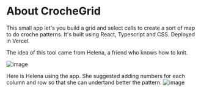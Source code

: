 # About CrocheGrid

This small app let's you build a grid and select cells to create a sort of map to do croche patterns.
It's built using React, Typescript and CSS. Deployed in Vercel. 

The idea of this tool came from Helena, a friend who knows how to knit.

![image](https://github.com/user-attachments/assets/141ce579-7340-4c69-9aae-25dbf3421aa4)

Here is Helena using the app. She suggested adding numbers for each column and row so that she can undertand better the pattern.
![image](https://github.com/user-attachments/assets/32cc0e7d-a454-4185-a333-6ca09f4e5d29|width=50)
